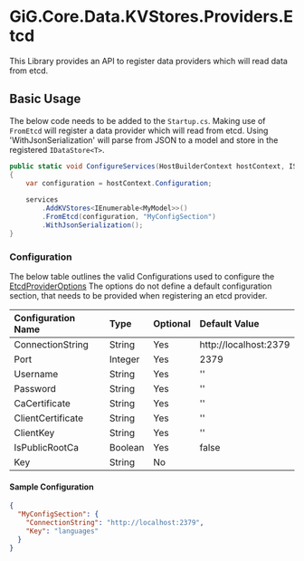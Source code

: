 # GiG.Core.Data.KVStores.Providers.Etcd

This Library provides an API to register data providers which will read data from etcd.

## Basic Usage

The below code needs to be added to the `Startup.cs`. Making use of `FromEtcd` will register a data provider which will read from etcd. Using 'WithJsonSerialization' will parse from JSON to a model and store in the registered `IDataStore<T>`.
 
```csharp
public static void ConfigureServices(HostBuilderContext hostContext, IServiceCollection services)
{
    var configuration = hostContext.Configuration;
    
    services
        .AddKVStores<IEnumerable<MyModel>>()
        .FromEtcd(configuration, "MyConfigSection")
        .WithJsonSerialization();
}
```

### Configuration

The below table outlines the valid Configurations used to configure the [EtcdProviderOptions](../src/GiG.Core.Data.KVStores.Providers.Etcd/Abstractions/EtcdProviderOptions.cs) The options do not define a default configuration section, that needs to be provided when registering an etcd provider.

| Configuration Name | Type   | Optional | Default Value            |
|:-------------------|:-------|:---------|:-------------------------|
| ConnectionString   | String | Yes      | http://localhost:2379    |
| Port               | Integer| Yes      | 2379                     |
| Username           | String | Yes      | ''                       |
| Password           | String | Yes      | ''                       |
| CaCertificate      | String | Yes      | ''                       |
| ClientCertificate  | String | Yes      | ''                       |
| ClientKey          | String | Yes      | ''                       |
| IsPublicRootCa     | Boolean| Yes      | false                    |
| Key                | String | No       |                          |

#### Sample Configuration

```json
{
  "MyConfigSection": {
    "ConnectionString": "http://localhost:2379",
    "Key": "languages"
  }
}
```